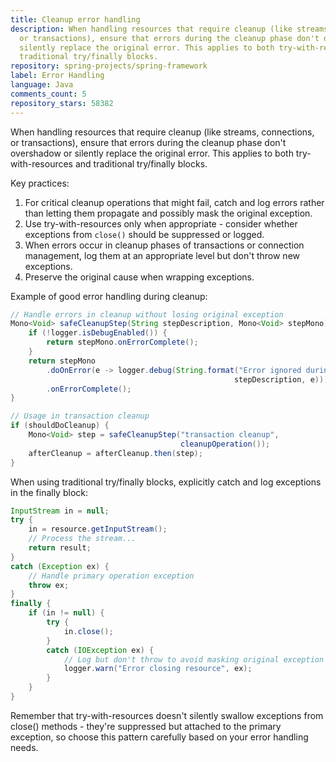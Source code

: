```yaml
---
title: Cleanup error handling
description: When handling resources that require cleanup (like streams, connections,
  or transactions), ensure that errors during the cleanup phase don't overshadow or
  silently replace the original error. This applies to both try-with-resources and
  traditional try/finally blocks.
repository: spring-projects/spring-framework
label: Error Handling
language: Java
comments_count: 5
repository_stars: 58382
---
```


When handling resources that require cleanup (like streams, connections, or transactions), ensure that errors during the cleanup phase don't overshadow or silently replace the original error. This applies to both try-with-resources and traditional try/finally blocks.

Key practices:
1. For critical cleanup operations that might fail, catch and log errors rather than letting them propagate and possibly mask the original exception.
2. Use try-with-resources only when appropriate - consider whether exceptions from `close()` should be suppressed or logged.
3. When errors occur in cleanup phases of transactions or connection management, log them at an appropriate level but don't throw new exceptions.
4. Preserve the original cause when wrapping exceptions.

Example of good error handling during cleanup:

```java
// Handle errors in cleanup without losing original exception
Mono<Void> safeCleanupStep(String stepDescription, Mono<Void> stepMono) {
    if (!logger.isDebugEnabled()) {
        return stepMono.onErrorComplete();
    }
    return stepMono
        .doOnError(e -> logger.debug(String.format("Error ignored during %s: %s", 
                                                  stepDescription, e)))
        .onErrorComplete();
}

// Usage in transaction cleanup
if (shouldDoCleanup) {
    Mono<Void> step = safeCleanupStep("transaction cleanup", 
                                      cleanupOperation());
    afterCleanup = afterCleanup.then(step);
}
```

When using traditional try/finally blocks, explicitly catch and log exceptions in the finally block:

```java
InputStream in = null;
try {
    in = resource.getInputStream();
    // Process the stream...
    return result;
}
catch (Exception ex) {
    // Handle primary operation exception
    throw ex;
}
finally {
    if (in != null) {
        try {
            in.close();
        }
        catch (IOException ex) {
            // Log but don't throw to avoid masking original exception
            logger.warn("Error closing resource", ex);
        }
    }
}
```

Remember that try-with-resources doesn't silently swallow exceptions from close() methods - they're suppressed but attached to the primary exception, so choose this pattern carefully based on your error handling needs.